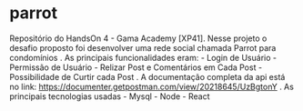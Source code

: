 # parrot
Repositório do HandsOn 4 - Gama Academy [XP41]. Nesse projeto o desafio proposto foi desenvolver uma rede social chamada Parrot para condomínios . As principais funcionalidades eram: - Login de Usuário - Permissão de Usuário - Relizar Post e Comentários em Cada Post - Possibilidade de Curtir cada Post . A documentação completa da api está no link: https://documenter.getpostman.com/view/20218645/UzBgtonY . As principais tecnologias usadas - Mysql - Node - React
